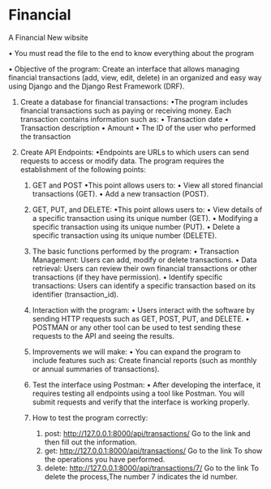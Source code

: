 # Financial
A Financial New wibsite

• You must read the file to the end to know everything about the program

• Objective of the program:
      Create an interface that allows managing financial transactions (add, view, edit, delete) in an organized and easy way using Django and the Django Rest Framework (DRF).

1. Create a database for financial transactions:
 •The program includes financial transactions such as paying or receiving money. Each transaction contains information such as:
    • Transaction date
    • Transaction description
    • Amount
    • The ID of the user who performed the transaction

2. Create API Endpoints:
 •Endpoints are URLs to which users can send requests to access or modify data. The program requires the establishment of the following points:
    1. GET and POST
       •This point allows users to:
         • View all stored financial transactions (GET).
         • Add a new transaction (POST).

    3.  GET, PUT, and DELETE:
        •This point allows users to:
          • View details of a specific transaction using its unique number (GET).
          • Modifying a specific transaction using its unique number (PUT).
          • Delete a specific transaction using its unique number (DELETE).

    4. The basic functions performed by the program:
         • Transaction Management: Users can add, modify or delete transactions.
         • Data retrieval: Users can review their own financial transactions or other transactions (if they have permission).
         • Identify specific transactions: Users can identify a specific transaction based on its identifier (transaction_id).

    4. Interaction with the program:
        • Users interact with the software by sending HTTP requests such as GET, POST, PUT, and DELETE.
        • POSTMAN or any other tool can be used to test sending these requests to the API and seeing the results.
    
    5. Improvements we will make:
        • You can expand the program to include features such as:
            Create financial reports (such as monthly or annual summaries of transactions).
    6. Test the interface using Postman:
        • After developing the interface, it requires testing all endpoints using a tool like Postman. You will submit requests and verify that the interface is working properly.

    7. How to test the program correctly:
        1. post: http://127.0.0.1:8000/api/transactions/ Go to the link and then fill out the information.
        2. get: http://127.0.0.1:8000/api/transactions/ Go to the link To show the operations you have performed.
        3. delete: http://127.0.0.1:8000/api/transactions/7/ Go to the link To delete the process,The number 7 indicates the id number.

       
